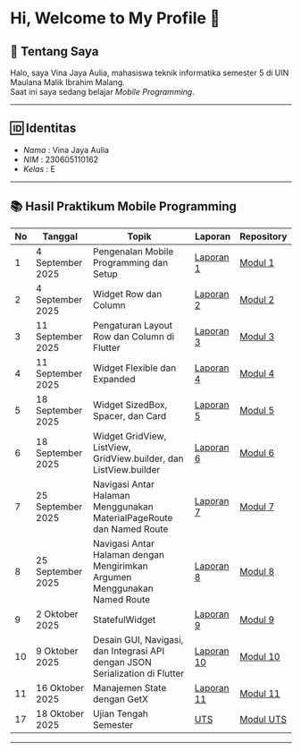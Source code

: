 # Hi, Welcome to My Profile 👋

## 📖 Tentang Saya
Halo, saya Vina Jaya Aulia, mahasiswa teknik informatika semester 5 di UIN Maulana Malik Ibrahim Malang.  
Saat ini saya sedang belajar *Mobile Programming*.

---

## 🆔 Identitas
- *Nama* : Vina Jaya Aulia
- *NIM* : 230605110162
- *Kelas* : E

---

## 📚 Hasil Praktikum Mobile Programming

| No | Tanggal         | Topik                                           | Laporan            | Repository  |
|----|-----------------|-------------------------------------------------|--------------------|-------------|
| 1  | 4 September 2025 | Pengenalan Mobile Programming dan Setup         | [Laporan 1](https://drive.google.com/file/d/1QREfQozTj7feZXpjXD6_XLGyID9Htdoi/view?usp=sharing)     | [Modul 1](https://github.com/vina162/modul1) |
| 2  | 4 September 2025 | Widget Row dan Column                          | [Laporan 2](https://drive.google.com/file/d/1Nw1iw8vHkkZgiDVGsq2s9IbOX6hQAy6X/view?usp=sharing)     | [Modul 2](https://github.com/vina162/modul2) |
| 3  | 11 September 2025 | Pengaturan Layout Row dan Column di Flutter    | [Laporan 3](https://drive.google.com/file/d/1V65NxKiQMcbtI8yTlaQyhojb_BT4Uk0V/view?usp=sharing)           | [Modul 3](https://github.com/vina162/modul3) | 
| 4  | 11 September 2025 | Widget Flexible dan Expanded                   | [Laporan 4](https://drive.google.com/file/d/1--YiQn1-5Ita5Exc7hdcFtQ83Q7wwSPS/view?usp=sharing)           | [Modul 4](https://github.com/vina162/modul4) |
| 5  | 18 September 2025 | Widget SizedBox, Spacer, dan Card                   | [Laporan 5](https://drive.google.com/file/d/1Kxjf6gv9bKEH_hrvbYClz2V7d-BINHCQ/view?usp=sharing)           | [Modul 5](https://github.com/vina162/modul5) |
| 6  | 18 September 2025 | Widget GridView, ListView, GridView.builder, dan ListView.builder                   | [Laporan 6](https://drive.google.com/file/d/1BPW__o7m4R4tDgf45cezpmyM0X0zsg_a/view?usp=sharing)           | [Modul 6](https://github.com/ndilashfr/modul6) |
| 7  | 25 September 2025 | Navigasi Antar Halaman Menggunakan MaterialPageRoute dan Named Route                   | [Laporan 7](https://drive.google.com/file/d/1MDv6tgNHM_kCkLhePvzb7WuRvJTZ_TXA/view?usp=sharing)           | [Modul 7](https://github.com/ndilashfr/modul7) |
| 8  | 25 September 2025 | Navigasi Antar Halaman dengan Mengirimkan Argumen Menggunakan Named Route                   | [Laporan 8](https://drive.google.com/file/d/1c7M-BU3H1Ico95B9ALM6OTOjm4kactHY/view?usp=sharing)           | [Modul 8](https://github.com/ndilashfr/modul8) |
| 9  | 2 Oktober 2025 | StatefulWidget                   | [Laporan 9](https://drive.google.com/file/d/1E2snnbRLwa8Awzp7jam5pLF2BvIVTrSc/view?usp=sharing)           | [Modul 9](https://github.com/ndilashfr/modul9) |
| 10  | 9 Oktober 2025 | Desain GUI, Navigasi, dan Integrasi API dengan JSON Serialization di Flutter                   | [Laporan 10](https://drive.google.com/file/d/1qy_wBVEdOWUrxQM90DOsEUeCOr_fyD-M/view?usp=drive_link)           | [Modul 10](https://github.com/ndilashfr/modul10) |
| 11  | 16 Oktober 2025 | 	Manajemen State dengan GetX                   | [Laporan 11](https://drive.google.com/file/d/1JzzAODYllXF_zRm3lqN93dJLw7AoVNTj/view?usp=sharing)           | [Modul 11](https://github.com/ndilashfr/modul11) |
| 17  | 18 Oktober 2025 | 	Ujian Tengah Semester                  | [UTS]( https://drive.google.com/file/d/1fyzV9E6QI4gSpsa_Wjnzp8yAa5KE04mw/view?usp=sharing )           | [Modul UTS](https://github.com/vina162/uts) |
---
